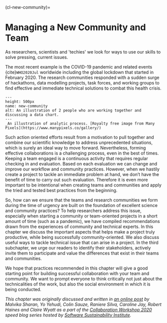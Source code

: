 (cl-new-community)=
# Managing a New Community and Team

As researchers, scientists and 'techies' we look for ways to use our skills to solve pressing, current issues.

The most recent example is the COVID-19 pandemic and related events {cite}`WHO2020Jul` worldwide including the global lockdown that started in February 2020.
The research communities responded with a sudden surge of hackathons, data modelling projects, task forces, and working groups to find effective and immediate technical solutions to combat this health crisis.

```{figure} ../figures/new-community.png
---
height: 500px
name: new-community
alt: An illustration of 2 people who are working together and discussing a data chart.
---
_An illustration of analytic process. [Royalty free image from Many Pixels](https://www.manypixels.co/gallery/)
```

Such action oriented efforts result from a motivation to pull together and combine our scientific knowledge to address unprecedented situations, which is surely an ideal way to move forward.
Nevertheless, forming effective collaborations is a challenging process, even in the best of times.
Keeping a team engaged is a continuous activity that requires regular checking in and evaluation.
Based on each evaluation we can change and improve our workflow and community practices.
However, when we hastily create a project to tackle an immediate problem at hand, we don’t have the benefit of time to carry out such evaluation.
Therefore it is even more important to be intentional when creating teams and communities and apply the tried and tested best practices from the beginning.

So, how can we ensure that the teams and research communities we form during the time of urgency are built on the foundation of excellent science and community practices?
To help researchers address this issue, especially when starting a community or team-oriented projects in a short amount of time (such as a pandemic), we have compiled recommendations drawn from the experiences of community and technical experts.
In this chapter we discuss the important aspects that helps make a project truly productive, while being successfully community-oriented.
We also discuss useful ways to tackle technical issue that can arise in a project.
In the third subchapter, we urge our readers to identify their stakeholders, actively invite them to participate and value the differences that exist in their teams and communities.

We hope that practices recommended in this chapter will give a good starting point for building successful collaboration with your team and community.
We want to prompt everyone to think critically not just about the technicalities of the work, but also the social environment in which it is being conducted.

*This chapter was originally discussed and written in [an online post](https://www.software.ac.uk/blog/2020-05-26-cw20-speed-blog-bootstrapping-development-team-during-time-crisis) by Malvika Sharan, Yo Yehudi, Colin Sauze, Raniere Silva, Caroline Jay, Robert Haines and Claire Wyatt as a part of the [Collaboration Workshop 2020](https://www.software.ac.uk/cw20) speed blog series hosted by [Software Sustainability Institute](https://www.software.ac.uk).*
